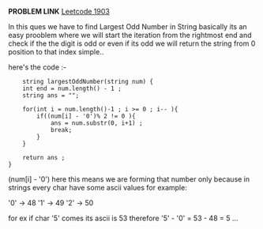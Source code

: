 **PROBLEM LINK** [Leetcode 1903](https://leetcode.com/problems/largest-odd-number-in-string/description/)

In this ques we have to find Largest Odd Number in String basically its an easy prooblem where we will start the iteration from the rightmost end 
and check if the the digit is odd or even if its odd we will return the string from 0 position to that index simple..

here's the code :-

        string largestOddNumber(string num) {
        int end = num.length() - 1 ;
        string ans = "";

        for(int i = num.length()-1 ; i >= 0 ; i-- ){
            if((num[i] - '0')% 2 != 0 ){
                ans = num.substr(0, i+1) ; 
                break;
            }
        }

        return ans ; 
    }

(num[i] - '0') here this means we are forming that number only because in strings every char have some ascii values 
for example:

'0' → 48
'1' → 49
'2' → 50

for ex if char '5' comes its ascii is 53 therefore '5' - '0' = 53 - 48 = 5 ...
